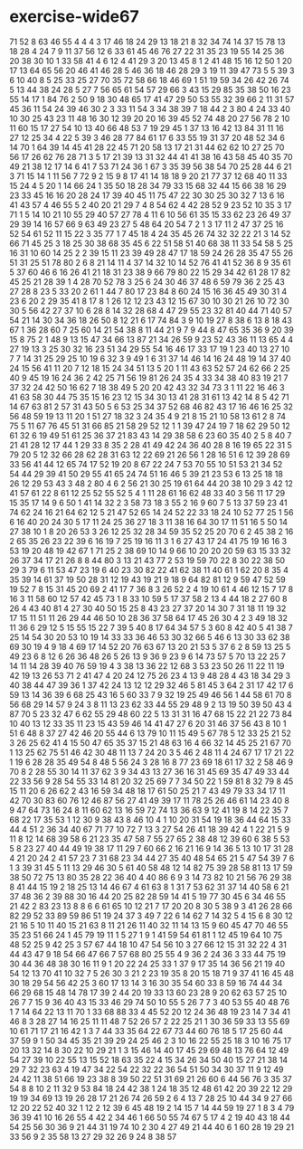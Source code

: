 # exercise-wide67
71
52
8
63
46
55
4
4
4
3
17
46
18
24
29
13
18
21
8
32
34
74
14
37
15
78
13
18
28
4
24
7
9
11
37
56
12
6
33
61
45
46
76
27
22
31
35
23
19
55
14
25
36
20
38
30
10
1
33
58
41
4
6
12
4
41
29
3
20
13
45
8
1
2
41
48
15
16
12
50
1
20
17
13
64
65
56
20
46
41
46
28
5
46
36
18
46
28
29
3
19
11
39
47
73
5
5
39
3
6
10
40
8
5
25
33
25
27
70
35
72
58
66
18
46
69
1
51
19
59
34
26
42
26
74
5
13
44
38
24
28
5
27
7
56
65
61
54
57
29
66
3
43
15
29
85
35
38
50
16
23
55
14
17
1
84
76
2
50
9
18
30
48
65
17
41
47
29
50
53
55
32
39
66
2
11
31
57
45
36
11
54
24
39
46
30
2
3
33
11
54
3
34
38
39
7
18
44
2
3
80
4
24
33
40
10
30
25
43
23
11
48
16
30
12
39
20
20
16
39
45
52
74
48
20
27
56
78
2
10
11
60
15
17
27
54
10
13
40
66
48
53
7
19
29
45
1
37
13
16
42
13
84
31
11
16
27
12
25
34
4
22
5
39
3
46
28
77
84
61
17
6
33
55
19
31
37
20
48
52
34
6
14
70
1
64
39
14
45
41
28
22
45
71
20
58
13
17
21
31
44
62
62
10
27
25
70
56
17
26
62
76
28
71
3
5
17
21
39
13
31
32
44
41
41
38
16
43
58
45
40
35
70
49
21
38
12
17
14
6
41
7
53
71
24
36
1
67
3
35
39
56
38
54
70
25
28
44
6
21
3
71
15
14
1
11
56
7
72
9
2
15
9
8
17
41
14
18
18
9
20
21
77
37
12
68
40
11
33
15
24
4
5
20
1
14
66
24
1
35
50
18
28
34
79
33
15
68
32
44
15
66
38
16
29
23
33
45
16
16
20
28
24
17
39
40
45
11
75
47
22
30
30
25
30
32
7
13
6
16
41
43
57
4
46
55
5
2
40
20
21
29
7
4
8
54
62
4
42
28
52
9
23
52
10
35
3
17
71
1
5
14
10
21
10
55
29
40
57
27
78
4
11
6
10
56
61
35
15
33
62
23
26
49
37
29
39
14
16
57
66
9
63
49
23
27
5
48
64
20
54
7
2
1
3
17
11
2
47
37
25
16
52
54
61
52
11
15
22
3
35
77
1
7
45
18
4
24
35
45
26
74
32
32
22
21
3
14
52
66
71
45
25
3
18
25
30
38
68
35
45
6
22
51
58
51
40
68
38
11
33
54
58
5
25
16
31
10
60
14
25
2
2
39
15
11
23
39
49
28
47
17
18
59
24
26
28
35
47
55
26
51
31
25
51
78
80
2
6
8
21
14
11
4
37
14
32
10
14
52
76
41
41
52
36
8
9
35
61
5
37
60
46
6
16
26
41
21
18
31
23
38
9
66
79
80
22
15
29
34
42
61
28
17
82
45
25
21
28
39
1
4
28
70
52
78
3
25
6
24
30
46
37
48
6
59
79
36
2
25
43
27
28
8
23
5
33
20
2
61
1
44
7
80
17
23
84
8
60
24
15
16
36
45
49
30
31
4
23
6
20
2
29
35
41
8
17
8
1
26
12
12
23
43
12
15
67
30
10
30
21
26
10
72
30
30
5
56
42
27
37
10
6
28
8
14
32
28
68
4
47
29
55
23
32
81
40
44
71
40
57
54
21
14
30
34
36
18
26
50
8
12
21
6
17
74
84
3
9
10
19
27
8
38
6
13
8
18
43
67
1
36
28
60
7
25
60
14
21
54
38
8
11
44
21
9
7
9
44
8
47
65
35
36
9
20
39
15
8
75
2
1
48
9
13
15
47
34
66
13
87
21
34
26
59
9
23
52
43
36
11
13
65
4
4
27
19
13
3
25
30
32
16
23
51
34
29
55
54
16
46
17
33
17
19
1
23
40
13
27
10
7
7
14
31
25
29
25
10
19
6
32
3
9
49
1
6
31
37
14
46
14
16
24
48
19
14
37
40
24
15
56
41
11
20
7
12
18
15
24
34
51
13
5
20
1
11
43
63
52
57
24
62
66
2
25
40
9
45
19
16
24
36
2
42
25
71
56
19
81
26
24
35
4
33
34
38
40
83
19
21
7
37
32
24
42
50
16
62
7
18
38
49
5
20
20
42
43
32
34
73
3
1
11
22
16
46
3
41
63
58
30
44
75
35
15
16
23
12
15
34
30
13
41
28
31
61
13
42
14
8
5
42
71
14
67
63
81
2
57
31
43
50
5
6
53
25
34
37
52
68
46
82
43
17
16
46
16
25
32
56
48
59
19
13
11
20
1
51
27
18
32
3
24
35
4
9
21
8
15
21
10
58
13
61
2
8
74
75
5
11
67
76
45
51
31
66
85
21
58
29
52
12
1
1
39
47
24
19
7
18
62
29
50
12
61
32
6
19
49
51
61
25
36
37
21
83
43
14
29
38
58
6
23
60
35
40
2
5
8
40
7
21
41
28
12
17
44
1
29
33
8
35
2
28
41
49
42
24
36
40
28
8
16
19
65
22
31
5
79
20
5
12
32
66
28
62
28
31
63
12
22
69
21
26
56
1
28
16
51
6
12
39
28
69
33
56
41
44
12
65
74
17
52
19
20
8
67
22
24
7
53
70
55
10
51
53
21
34
52
54
44
29
39
41
50
29
55
41
65
24
74
51
16
46
5
39
21
23
53
6
13
25
18
18
26
12
29
53
43
3
48
2
80
4
6
2
56
21
30
25
19
61
64
44
20
38
10
29
3
42
12
41
57
61
22
8
61
12
25
52
55
52
5
4
1
11
28
61
16
62
48
33
40
3
56
11
17
29
15
35
17
14
9
6
50
1
41
14
32
2
3
58
73
18
3
55
2
16
9
60
7
5
13
37
59
23
41
74
62
24
16
21
64
62
12
5
21
47
52
65
14
24
52
22
33
18
24
10
52
77
25
1
56
6
16
40
20
24
30
5
17
11
24
25
36
27
18
3
11
38
16
64
30
17
11
51
16
5
50
14
27
38
10
1
8
20
26
53
3
26
12
25
32
28
34
59
35
52
25
20
70
6
2
45
38
2
16
2
65
35
26
23
22
39
6
16
19
7
25
19
16
11
3
1
6
27
43
17
24
41
75
19
16
16
3
53
19
20
48
19
42
67
1
71
25
2
38
69
10
14
9
66
10
20
20
20
59
63
15
33
32
26
37
34
17
21
26
8
8
44
80
3
13
21
43
77
2
53
19
59
70
22
8
30
22
38
50
29
3
79
6
11
53
47
23
19
6
40
23
30
82
22
41
62
38
11
40
61
1
62
20
8
35
4
35
39
14
61
37
19
50
28
31
12
19
43
19
21
9
18
9
64
82
81
12
9
59
47
52
59
19
52
7
8
15
31
45
20
69
2
41
17
7
36
8
3
26
52
2
4
19
10
61
4
46
12
15
7
17
8
16
3
11
58
60
12
57
42
45
73
1
8
33
10
59
5
17
37
58
2
13
4
44
18
2
27
60
8
26
4
43
40
81
4
27
30
40
50
15
25
8
43
23
27
37
20
14
30
7
31
18
11
19
32
17
15
11
51
11
26
29
44
46
50
10
28
36
37
58
64
17
45
26
30
4
2
3
49
18
32
11
36
6
29
12
5
15
55
15
22
7
39
5
40
8
17
64
34
57
5
3
60
8
42
40
5
41
38
7
25
14
54
30
20
53
10
19
14
33
33
36
46
53
30
32
66
5
46
6
13
30
33
62
38
69
30
19
4
9
18
4
69
17
14
52
20
76
63
67
13
20
21
53
5
37
6
2
8
59
13
25
5
49
23
6
8
12
6
26
36
48
26
5
26
13
9
36
9
23
9
6
14
73
57
5
70
13
22
25
7
14
11
14
28
39
40
76
59
19
4
3
38
13
36
22
12
68
3
53
23
50
26
11
22
11
19
42
19
13
26
53
71
2
41
47
4
20
24
12
75
26
23
4
13
9
48
28
4
43
18
34
29
3
40
38
44
47
39
36
1
37
42
24
13
12
12
29
32
46
5
81
45
3
64
2
31
17
42
17
6
59
13
14
36
39
6
68
25
43
16
5
60
33
7
9
32
19
25
49
46
56
1
44
58
61
70
8
56
68
29
14
57
9
24
3
8
11
13
23
62
33
44
55
29
48
9
2
13
19
50
39
50
43
4
87
70
5
23
32
47
6
62
55
29
48
60
22
5
13
31
31
16
47
68
15
22
21
22
73
84
10
40
13
12
33
35
11
23
15
43
59
46
14
41
47
27
6
20
31
46
37
56
43
8
10
1
51
6
48
8
37
27
42
46
20
55
44
6
13
79
10
11
15
49
5
67
78
5
12
33
25
21
52
3
26
25
62
41
4
15
50
47
65
35
37
15
21
48
63
16
4
66
32
14
45
25
21
67
70
1
13
25
62
75
51
46
42
30
48
11
13
7
24
20
3
5
46
2
48
11
4
24
67
17
17
21
22
1
19
6
28
28
35
49
54
8
48
5
56
24
3
28
16
8
77
23
69
18
61
17
32
2
58
46
9
70
8
2
28
55
30
14
11
37
62
3
9
34
43
13
27
36
16
31
45
69
35
47
49
33
44
22
33
56
9
28
54
55
33
14
81
20
32
25
69
7
7
34
50
22
1
59
81
8
32
79
8
45
15
11
20
6
26
62
2
43
16
59
34
48
18
17
61
50
25
21
7
43
49
79
33
34
17
11
42
70
30
83
60
76
12
46
87
56
27
41
49
39
17
11
78
25
26
46
61
14
23
40
8
9
47
64
73
16
24
8
11
60
62
13
16
59
72
74
13
36
63
9
12
41
19
8
14
22
35
7
68
22
17
35
53
1
12
30
9
38
43
8
46
10
4
1
10
20
31
54
19
18
36
44
64
15
33
44
4
51
2
36
34
40
67
71
77
10
72
7
13
3
27
54
26
41
18
39
42
4
1
22
21
5
9
11
8
12
14
68
39
58
6
21
23
35
47
58
7
55
27
65
2
38
48
12
39
60
6
38
5
53
5
8
23
27
40
44
49
19
38
17
11
29
7
60
66
2
16
21
16
9
14
36
5
13
10
17
31
28
4
21
20
24
2
41
57
23
7
31
68
23
34
44
27
35
40
48
54
65
21
5
47
54
39
7
6
1
3
39
31
45
5
11
13
29
46
30
5
61
40
58
48
12
14
82
75
39
28
58
81
13
17
59
38
50
72
75
13
80
35
28
22
36
40
4
40
86
6
9
3
14
73
82
10
21
56
76
29
38
8
41
44
15
19
2
18
25
13
14
46
67
4
61
63
8
1
31
7
53
62
31
37
14
40
58
6
21
37
48
36
2
39
88
30
16
44
20
25
82
28
59
14
41
5
19
77
30
45
6
34
46
55
21
42
2
83
23
13
8
8
6
6
61
65
10
12
21
7
17
20
20
8
30
5
38
9
3
41
26
28
66
82
29
52
33
89
59
86
51
19
24
37
3
49
7
22
6
14
62
7
14
32
5
4
15
6
8
30
12
21
16
5
10
11
40
15
21
63
8
11
21
26
11
40
32
11
14
13
15
9
60
45
47
70
46
55
35
23
51
66
24
1
45
79
19
11
1
5
27
1
9
1
41
59
54
61
81
1
12
45
19
64
10
75
48
52
25
9
42
25
3
57
67
44
18
10
47
54
56
10
3
27
66
12
15
31
32
22
4
31
44
43
47
9
18
54
66
47
66
7
57
68
80
25
55
4
9
36
2
24
36
3
33
44
75
19
30
44
36
48
38
30
16
11
9
1
20
22
24
25
33
1
37
9
17
35
14
36
56
21
19
40
54
12
13
70
41
10
32
7
5
26
30
3
21
2
23
19
35
8
20
15
18
71
9
37
41
16
45
48
30
18
29
54
56
42
25
3
60
17
13
14
3
16
30
35
54
60
33
8
59
16
74
44
34
66
29
68
15
48
14
78
17
39
2
44
20
19
33
13
60
23
28
9
20
62
63
57
25
10
26
7
7
15
9
36
40
43
15
33
46
29
74
50
10
55
5
26
7
7
3
40
53
55
40
48
76
1
7
14
64
22
13
11
70
1
33
68
88
33
4
45
52
20
12
24
36
48
19
23
14
7
34
41
46
8
3
28
27
14
16
25
11
11
48
7
52
26
57
2
22
25
21
1
30
36
59
33
13
55
69
10
61
71
17
21
16
42
1
3
7
44
33
35
64
22
67
73
44
60
76
18
5
17
25
60
44
37
59
9
1
50
34
45
35
21
39
29
24
25
46
2
3
10
16
22
55
25
18
3
10
16
75
17
20
13
32
14
8
30
22
10
29
21
1
3
15
46
14
40
17
45
29
69
48
13
76
64
12
49
54
27
39
10
22
55
13
15
52
18
63
35
22
4
15
34
26
34
50
40
15
27
21
38
14
29
7
32
23
63
4
19
47
34
22
54
22
32
22
36
54
51
50
34
30
37
11
9
12
49
24
42
11
38
51
66
19
23
38
8
39
50
22
51
31
69
21
26
60
6
44
56
76
3
35
37
54
8
8
10
2
11
32
9
53
84
18
24
42
38
1
24
18
35
12
48
61
42
20
39
22
12
29
19
19
34
69
13
19
26
28
17
21
26
74
26
59
2
6
4
13
7
28
25
10
44
34
9
27
66
12
20
22
52
40
32
1
12
2
12
39
6
45
48
19
2
14
15
7
14
44
59
19
27
1
8
3
4
79
36
39
41
10
16
26
55
4
42
2
34
46
1
66
50
55
74
67
5
17
4
2
19
40
43
18
44
54
25
56
30
36
9
21
44
31
19
74
10
2
30
4
27
49
21
44
40
6
1
60
28
19
29
21
33
56
9
2
35
58
13
27
29
32
26
9
24
8
38
57
